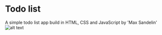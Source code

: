 # Todo list
A simple todo list app build in HTML, CSS and JavaScript by 'Max Sandelin'
![alt text](https://github.com/AllexisO/todo_list/tree/master/resources/img/project.PNG)